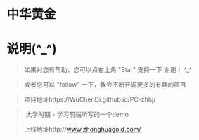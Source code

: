 # 中华黄金

# 说明(^_^)

>  如果对您有帮助，您可以点右上角 "Star" 支持一下 谢谢！ ^_^

>  或者您可以 "follow" 一下，我会不断开源更多的有趣的项目

>  项目地址https://WuChenDi.github.io/PC-zhhj/

>  大学时期 - 学习前端所写的一个demo

>  上线地址http://www.zhonghuagold.com/

